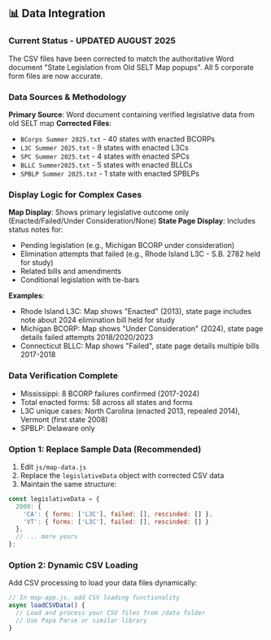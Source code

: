 ## 📊 Data Integration

### Current Status - UPDATED AUGUST 2025
The CSV files have been corrected to match the authoritative Word document "State Legislation from Old SELT Map popups". All 5 corporate form files are now accurate.

### Data Sources & Methodology
**Primary Source**: Word document containing verified legislative data from old SELT map
**Corrected Files**: 
- `BCorps Summer 2025.txt` - 40 states with enacted BCORPs
- `L3C Summer 2025.txt` - 9 states with enacted L3Cs  
- `SPC Summer 2025.txt` - 4 states with enacted SPCs
- `BLLC Summer2025.txt` - 5 states with enacted BLLCs
- `SPBLP Summer 2025.txt` - 1 state with enacted SPBLPs

### Display Logic for Complex Cases
**Map Display**: Shows primary legislative outcome only (Enacted/Failed/Under Consideration/None)
**State Page Display**: Includes status notes for:
- Pending legislation (e.g., Michigan BCORP under consideration)
- Elimination attempts that failed (e.g., Rhode Island L3C - S.B. 2782 held for study)
- Related bills and amendments
- Conditional legislation with tie-bars

**Examples**:
- Rhode Island L3C: Map shows "Enacted" (2013), state page includes note about 2024 elimination bill held for study
- Michigan BCORP: Map shows "Under Consideration" (2024), state page details failed attempts 2018/2020/2023
- Connecticut BLLC: Map shows "Failed", state page details multiple bills 2017-2018

### Data Verification Complete
- Mississippi: 8 BCORP failures confirmed (2017-2024)
- Total enacted forms: 58 across all states and forms
- L3C unique cases: North Carolina (enacted 2013, repealed 2014), Vermont (first state 2008)
- SPBLP: Delaware only

### Option 1: Replace Sample Data (Recommended)
1. Edit `js/map-data.js`
2. Replace the `legislativeData` object with corrected CSV data
3. Maintain the same structure:
```javascript
const legislativeData = {
  2009: {
    'CA': { forms: ['L3C'], failed: [], rescinded: [] },
    'VT': { forms: ['L3C'], failed: [], rescinded: [] }
  },
  // ... more years
};
```

### Option 2: Dynamic CSV Loading
Add CSV processing to load your data files dynamically:
```javascript
// In map-app.js, add CSV loading functionality
async loadCSVData() {
  // Load and process your CSV files from /data folder
  // Use Papa Parse or similar library
}
```
